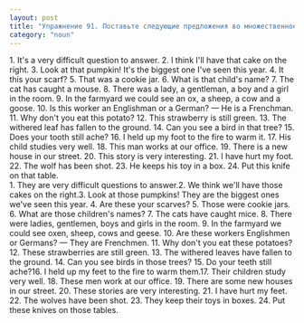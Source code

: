```yaml
---
layout: post
title: "Упражнение 91. Поставьте следующие предложения во множественное число."
category: "noun"
---
```

<section class="question">
1. It's a very difficult question to answer. 2. I think I'll have that cake on the right. 3. Look at that pumpkin! It's the biggest one I've seen this year. 4. It this your scarf? 5. That was a cookie jar. 6. What is that child's name? 7. The cat has caught a mouse. 8. There was a lady, a gentleman, a boy and a girl in the room. 9. In the farmyard we could see an ox, a sheep, a cow and a goose. 10. Is this worker an Englishman or a German? — He is a Frenchman. 11. Why don't you eat this potato? 12. This strawberry is still green. 13. The withered leaf has fallen to the ground. 14. Can you see a bird in that tree? 15. Does your tooth still ache? 16. I held up my foot to the fire to warm it. 17. His child studies very well. 18. This man works at our office. 19. There is a new house in our street. 20. This story is very interesting. 21. I have hurt my foot. 22. The wolf has been shot. 23. He keeps his toy in a box. 24. Put this knife on that table.
</section>

<section class="answer">
1. They are very 
difficult questions to answer.2. We think we'll have those cakes on the 
right.3. Look at those pumpkins! They are 
the biggest ones we've seen this year. 4. 
Are these your scarves? 5. Those were cookie jars. 6. What are those 
children's names? 7. The cats have caught mice. 8. There were ladies, gentlemen, 
boys and girls in the room. 9. In the farmyard we could see oxen, sheep, cows 
and geese. 10. Are these workers Englishmen or Germans? — They are Frenchmen. 
11. Why don't you eat these potatoes? 12. These strawberries are still green. 
13. The withered leaves have fallen to the ground. 14. Can you see birds in those trees? 15. Do your teeth still 
ache?16. I held up my feet to the fire to warm 
them.17. Their children study very well. 18. These men work 
at our office. 19. There are some new 
houses in our street. 20. These 
stories are very interesting. 21. I have hurt my feet. 22. The wolves have been 
shot. 23. They keep their toys in boxes. 24. Put these knives on those 
tables. 
 
</section>